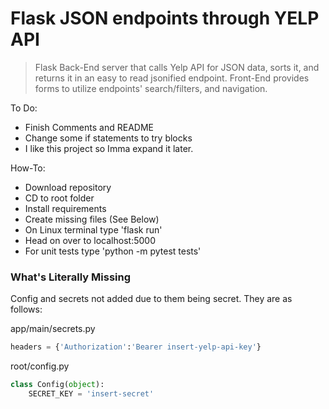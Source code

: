 # Flask JSON endpoints through YELP API
> Flask Back-End server that calls Yelp API for JSON data, sorts it, and returns it in an easy to read jsonified endpoint. 
Front-End provides forms to utilize endpoints' search/filters, and navigation.

To Do:
- Finish Comments and README
- Change some if statements to try blocks
- I like this project so Imma expand it later.

How-To:
- Download repository
- CD to root folder
- Install requirements
- Create missing files (See Below)
- On Linux terminal type 'flask run'
- Head on over to localhost:5000
- For unit tests type 'python -m pytest tests'

### What's Literally Missing
Config and secrets not added due to them being secret.
They are as follows:

app/main/secrets.py
```python
headers = {'Authorization':'Bearer insert-yelp-api-key'}
```
root/config.py
```python
class Config(object):
    SECRET_KEY = 'insert-secret'
```
